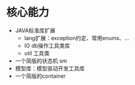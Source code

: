 # 核心能力
* JAVA标准库扩展
    * lang扩展：exception约定、常用enums、...
    * IO db操作工具类库
    * util 工具类
* 一个简版的状态机 sm
* 模型库：模型驱动开发工具库
* 一个简版的container